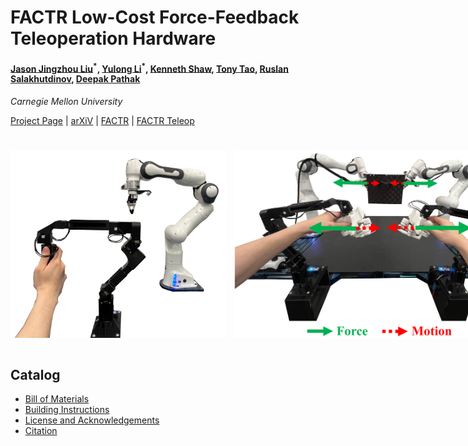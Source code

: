 <h1> FACTR Low-Cost Force-Feedback Teleoperation Hardware</h1>

#### [Jason Jingzhou Liu](https://jasonjzliu.com)<sup>\*</sup>, [Yulong Li](https://yulongli42.github.io)<sup>\*</sup>, [Kenneth Shaw](https://kennyshaw.net), [Tony Tao](https://tony-tao.com), [Ruslan Salakhutdinov](https://www.cs.cmu.edu/~rsalakhu/), [Deepak Pathak](https://www.cs.cmu.edu/~dpathak/)
_Carnegie Mellon University_

[Project Page](https://jasonjzliu.com/factr/) | [arXiV](https://arxiv.org/abs/2502.17432) | [FACTR](https://github.com/RaindragonD/factr/) | [FACTR Teleop](https://github.com/RaindragonD/factr/)

<h1> </h1>
<!-- <img src="media/figure_1.png" alt="teaser" height="200"/> <img src="media/figure_2.png" alt="teaser" height="200"/> -->
<div style="display: flex; gap: 10px; align-items: center;">
  <img src="media/figure_1.png" alt="teaser" height="300"/>
  <img src="media/figure_2.png" alt="teaser" height="300"/>
</div>

<br>

## Catalog
- [Bill of Materials](#bill-of-materials)
- [Building Instructions](#building-instrutions)
- [License and Acknowledgements](#license-and-acknowledgements)
- [Citation](#citation)
